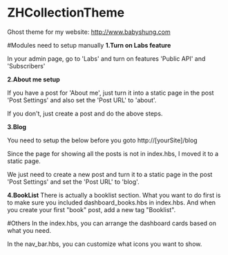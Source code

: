 # ZHCollectionTheme

Ghost theme for my website: http://www.babyshung.com

#Modules need to setup manually
**1.Turn on Labs feature**

In your admin page, go to 'Labs' and turn on features 'Public API' and 'Subscribers'

**2.About me setup**

If you have a post for 'About me', just turn it into a static page in the post 'Post Settings' and also set the 'Post URL' to 'about'.

If you don't, just create a post and do the above steps.

**3.Blog**

You need to setup the below before you goto http://[yourSite]/blog

Since the page for showing all the posts is not in index.hbs, I moved it to a static page.

We just need to create a new post and turn it to a static page in the post 'Post Settings' and set the 'Post URL' to 'blog'.

**4.BookList**
There is actually a booklist section.
What you want to do first is to make sure you included dashboard_books.hbs in index.hbs.
And when you create your first "book" post, add a new tag "Booklist".

#Others
In the index.hbs, you can arrange the dashboard cards based on what you need.

In the nav_bar.hbs, you can customize what icons you want to show.
